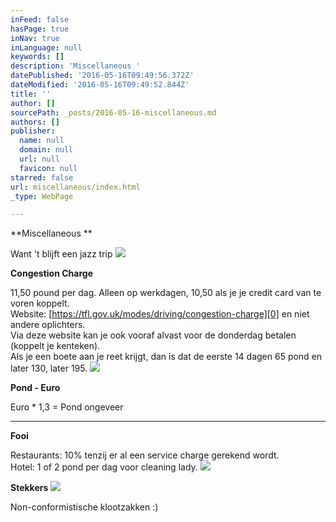 ```yaml
---
inFeed: false
hasPage: true
inNav: true
inLanguage: null
keywords: []
description: 'Miscellaneous '
datePublished: '2016-05-16T09:49:56.372Z'
dateModified: '2016-05-16T09:49:52.844Z'
title: ''
author: []
sourcePath: _posts/2016-05-16-miscellaneous.md
authors: []
publisher:
  name: null
  domain: null
  url: null
  favicon: null
starred: false
url: miscellaneous/index.html
_type: WebPage

---
```

**Miscellaneous **

Want 't blijft een jazz trip
![](https://the-grid-user-content.s3-us-west-2.amazonaws.com/cc508c4f-17e3-4317-a660-26e50e191dfa.jpg)

**Congestion Charge**

11,50 pound per dag. Alleen op werkdagen, 10,50 als je je credit card van te voren koppelt.  
Website: [https://tfl.gov.uk/modes/driving/congestion-charge][0] en niet andere oplichters.  
Via deze website kan je ook vooraf alvast voor de donderdag betalen (koppelt je kenteken).  
Als je een boete aan je reet krijgt, dan is dat de eerste 14 dagen 65 pond en later 130, later 195\.
![](https://the-grid-user-content.s3-us-west-2.amazonaws.com/3cf4abc0-2b09-48e0-8e96-a2efbd5fcf15.jpg)

**Pond - Euro**

Euro \* 1,3 = Pond ongeveer

****

**Fooi**

Restaurants: 10% tenzij er al een service charge gerekend wordt.  
Hotel: 1 of 2 pond per dag voor cleaning lady.
![](https://the-grid-user-content.s3-us-west-2.amazonaws.com/d4bf856a-b991-49e9-b972-f315c3804e2e.jpg)

**Stekkers**
![](https://the-grid-user-content.s3-us-west-2.amazonaws.com/9c207ce3-b7dc-4113-b684-056c0101802b.jpg)

Non-conformistische klootzakken :)

[0]: https://tfl.gov.uk/modes/driving/congestion-charge